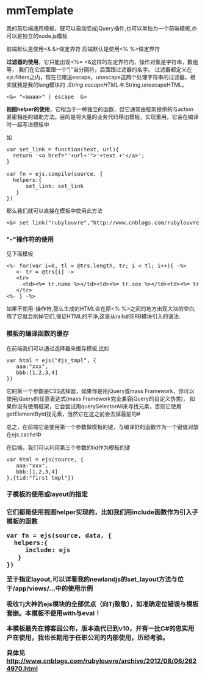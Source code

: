 mmTemplate
===

我的前后端通用模板，既可以自动变成jQuery插件,也可以单独为一个前端模板,亦可以是独立的node.js模板

前端默认是使用<& &>做定界符
后端默认是使用<% %>做定界符

<strong>过滤器的使用</strong>，它只能出现<%= <&这样的左定界符内，操作对象是字符串，数组等， 我们在它后面跟一个“|”当分隔符，后面跟过滤器的名字。
过滤器都定义在ejs.filters之内，现在已赠送escape，unescape这两个处理字符串的过滤器，相实就我是我的lang模块的
$.String.escapeHTML与$.String.unescapeHTML。
<pre>
&lt;&= "&lt;aaaa&gt;" | escape  &&gt;
</pre>

<strong>视图helper的使用</strong>，它相当于一种独立的函数，但它通常由框架提供的与action紧密相连的辅助方法。目的是将大量的业务代码移出模板，实现重用。它会在编译时一起写进模板中

如
<pre>
var set_link = function(text, url){
  return '&lt;a href="'+url+'"&gt;'+text +'&lt;/a&gt;';
}

var fn = ejs.compile(source, {
  helpers:{
      set_link: set_link
   }
})
</pre>
那么我们就可以直接在模板中使用此方法
<pre>
&lt;&= set_link("rubylouvre","http://www.cnblogs.com/rubylouvre/") %&gt;
</pre>
<h3> "-"操作符的使用</h3>
<p>见下面模板</p>
<pre>
&lt;%- for(var i=0, tl = @trs.length, tr; i &lt; tl; i++){ -%&gt;
   &lt;- tr = @trs[i] -&gt;
   &lt;tr&gt;
     &lt;td&gt;&lt;%= tr.name %&gt;&lt;/td&gt;&lt;td&gt;&lt;%= tr.sex %&gt;&lt;/td&gt;&lt;td&gt;&lt;%= tr.date %&gt;&lt;/td&gt;
   &lt;/tr&gt;
&lt;%- } -%&gt;
</pre>
<p>如果不使用-操作符,那么生成的HTML会在原<% %>之间的地方出现大块的空白,用了它就会削掉它们,保证HTML的干净,这是从rails的ERB模块引入的语法.</p>

<h3>模板的编译函数的缓存</h3>
<p>在前端我们可以通过选择器来缓存模板,比如</p>
<pre>
var html = ejs("#js_tmpl", {
   aaa:"xxx",
   bbb:[1,2,3,4]
})
</pre>
<p>它的第一个参数是CSS选择器，如果你是用jQuery或mass Framework，你可以使用jQuery的任意表达式(mass Framework完全兼容jQuery的自定义伪类)，
如果你没有使用框架，它会尝试用querySelectorAll来寻找元素，否则它使用getElementById找元素，当然它在这之前会去掉最前的#</p>
<p>总之，在前端它是使用第一个参数做模板的键，与编译好的函数作为一个键值对放在ejs.cache中</p>
<p>在后端，我们可以利用第三个参数的tid作为模板的键</p>
<pre>
var html = ejs(source, {
   aaa:"xxx",
   bbb:[1,2,3,4]
},{tid:"first_tmpl"})
</pre>

<h3>子模板的使用或layout的指定<h3>
<p>它们都是使用视图helper实现的，比如我们用include函数作为引入子模板的函数</p>
<pre>
var fn = ejs(source, data, {
  helpers:{
     include: ejs
   }
})
</pre>
<p>至于指定layout,可以详看我的newlandjs的set_layout方法与位于/app/views/...中的使用示例</p>



<p>吸收Tj大神的ejs模块的全部优点（向Tj致敬），如准确定位错误与模板套嵌。本模板不使用with与eval！</p>
<p>本模板最先在博客园公布，版本迭代已到v10，并有一批C#的忠实用户在使用，我也长期用于任职公司的内部使用，历经考验。</p>



具体见 http://www.cnblogs.com/rubylouvre/archive/2012/08/06/2624970.html